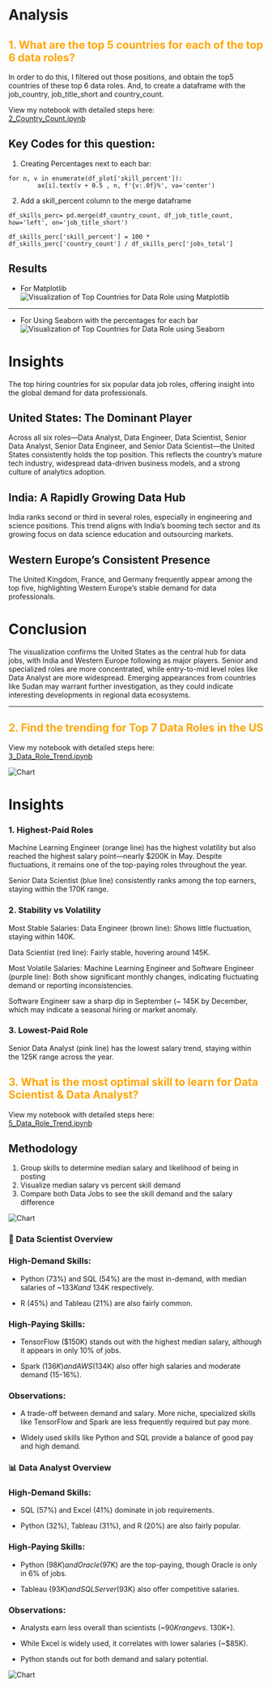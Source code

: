 # Analysis 

## <span style="color:orange; font-weight:bold">1. What are the top 5 countries for each of the top 6 data roles?</span>

In order to do this, I filtered out those positions, and obtain the top5 countries of these top 6 data roles. And, to create a dataframe with the job_country, job_title_short and country_count. 

View my notebook with detailed steps here:  
[2_Country_Count.ipynb](My%20Project/2_Country_Count.ipynb)

## Key Codes for this question:
1. Creating Percentages next to each bar:  
```
for n, v in enumerate(df_plot['skill_percent']):
        ax[i].text(v + 0.5 , n, f'{v:.0f}%', va='center')
```
2. Add a skill_percent column to the merge dataframe
```
df_skills_perc= pd.merge(df_country_count, df_job_title_count, how='left', on='job_title_short')

df_skills_perc['skill_percent'] = 100 * df_skills_perc['country_count'] / df_skills_perc['jobs_total']
```
## Results
- For Matplotlib 
![Visualization of Top Countries for Data Role using Matplotlib](My%20Project/output.png)

------------
- For Using Seaborn with the percentages for each bar
![Visualization of Top Countries for Data Role using Seaborn](My%20Project/output2.png)

# Insights
The top hiring countries for six popular data job roles, offering insight into the global demand for data professionals.  
## United States: The Dominant Player
Across all six roles—Data Analyst, Data Engineer, Data Scientist, Senior Data Analyst, Senior Data Engineer, and Senior Data Scientist—the United States consistently holds the top position. This reflects the country’s mature tech industry, widespread data-driven business models, and a strong culture of analytics adoption.

## India: A Rapidly Growing Data Hub
India ranks second or third in several roles, especially in engineering and science positions. This trend aligns with India’s booming tech sector and its growing focus on data science education and outsourcing markets.  

## Western Europe’s Consistent Presence
The United Kingdom, France, and Germany frequently appear among the top five, highlighting Western Europe’s stable demand for data professionals. 

# Conclusion
The visualization confirms the United States as the central hub for data jobs, with India and Western Europe following as major players. Senior and specialized roles are more concentrated, while entry-to-mid level roles like Data Analyst are more widespread. Emerging appearances from countries like Sudan may warrant further investigation, as they could indicate interesting developments in regional data ecosystems.  

---
## <span style="color:orange; font-weight:bold">2. Find the trending for Top 7 Data Roles in the US </span>

View my notebook with detailed steps here:  
[3_Data_Role_Trend.ipynb](My%20Project\3_Data_Role_Trend.ipynb)



![Chart](My%20Project/output3.png)
# Insights

### 1. Highest-Paid Roles
Machine Learning Engineer (orange line) has the highest volatility but also reached the highest salary point—nearly $200K in May. Despite fluctuations, it remains one of the top-paying roles throughout the year.

Senior Data Scientist (blue line) consistently ranks among the top earners, staying within the 
170K range.

### 2. Stability vs Volatility
Most Stable Salaries:
Data Engineer (brown line): Shows little fluctuation, staying within 
140K.

Data Scientist (red line): Fairly stable, hovering around 
145K.

Most Volatile Salaries:
Machine Learning Engineer and Software Engineer (purple line): Both show significant monthly changes, indicating fluctuating demand or reporting inconsistencies.

Software Engineer saw a sharp dip in September (~
145K by December, which may indicate a seasonal hiring or market anomaly.

### 3. Lowest-Paid Role
Senior Data Analyst (pink line) has the lowest salary trend, staying within the 
125K range across the year.


## <span style="color:orange; font-weight:bold">3. What is the most optimal skill to learn for Data Scientist & Data Analyst?</span>

View my notebook with detailed steps here:  
[5_Data_Role_Trend.ipynb](My%20Project\5_Optimal_Skills.ipynb)

## Methodology
1. Group skills to determine median salary and likelihood of being in posting
2. Visualize median salary vs percent skill demand
3. Compare both Data Jobs to see the skill demand and the salary difference

![Chart](My%20Project/output4.png)
### 🧪 Data Scientist Overview
### High-Demand Skills:

- Python (73%) and SQL (54%) are the most in-demand, with median salaries of ~$133K and ~$134K respectively.

- R (45%) and Tableau (21%) are also fairly common.

### High-Paying Skills:

- TensorFlow ($150K) stands out with the highest median salary, although it appears in only 10% of jobs.

- Spark ($136K) and AWS ($134K) also offer high salaries and moderate demand (15-16%).

### Observations:

- A trade-off between demand and salary. More niche, specialized skills like TensorFlow and Spark are less frequently required but pay more.

- Widely used skills like Python and SQL provide a balance of good pay and high demand.

### 📊 Data Analyst Overview
### High-Demand Skills:

- SQL (57%) and Excel (41%) dominate in job requirements.

- Python (32%), Tableau (31%), and R (20%) are also fairly popular.

### High-Paying Skills:

- Python ($98K) and Oracle ($97K) are the top-paying, though Oracle is only in 6% of jobs.

- Tableau ($93K) and SQL Server ($93K) also offer competitive salaries.

### Observations:

- Analysts earn less overall than scientists (~$90K range vs. ~$130K+).

- While Excel is widely used, it correlates with lower salaries (~$85K).

- Python stands out for both demand and salary potential.

![Chart](My%20Project/Compare%20Data%20Scientist%20and%20Analyst.PNG)


